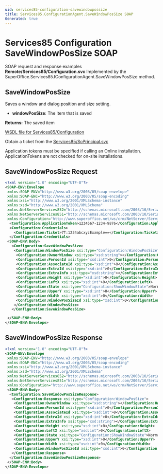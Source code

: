 ```yaml
---
uid: services85-configuration-savewindowpossize
title: Services85.ConfigurationAgent.SaveWindowPosSize SOAP
Generated: true
---
```


# Services85 Configuration SaveWindowPosSize SOAP

SOAP request and response examples **Remote/Services85/Configuration.svc**
Implemented by the <see cref="M:SuperOffice.Services85.IConfigurationAgent.SaveWindowPosSize">SuperOffice.Services85.IConfigurationAgent.SaveWindowPosSize</see> method.

## SaveWindowPosSize

Saves a window and dialog position and size setting.

* **windowPosSize:** The item that is saved

**Returns:** The saved item


[WSDL file for Services85/Configuration](../Services85-Configuration.md)

Obtain a ticket from the [Services85/SoPrincipal.svc](../SoPrincipal/index.md)

Application tokens must be specified if calling an Online installation. ApplicationTokens are not checked for on-site installations.

## SaveWindowPosSize Request

```xml
<?xml version="1.0" encoding="UTF-8"?>
<SOAP-ENV:Envelope
 xmlns:SOAP-ENV="http://www.w3.org/2003/05/soap-envelope"
 xmlns:SOAP-ENC="http://www.w3.org/2003/05/soap-encoding"
 xmlns:xsi="http://www.w3.org/2001/XMLSchema-instance"
 xmlns:xsd="http://www.w3.org/2001/XMLSchema"
 xmlns:NetServerServices852="http://schemas.microsoft.com/2003/10/Serialization/Arrays"
 xmlns:NetServerServices851="http://schemas.microsoft.com/2003/10/Serialization/"
 xmlns:Configuration="http://www.superoffice.net/ws/crm/NetServer/Services85">
  <Configuration:ApplicationToken>1234567-1234-9876</Configuration:ApplicationToken>
  <Configuration:Credentials>
    <Configuration:Ticket>7T:1234abcxyzExample==</Configuration:Ticket>
  </Configuration:Credentials>
 <SOAP-ENV:Body>
   <Configuration:SaveWindowPosSize>
    <Configuration:WindowPosSize xsi:type="Configuration:WindowPosSize">
     <Configuration:OwnerWindow xsi:type="xsd:string"></Configuration:OwnerWindow>
     <Configuration:PersonId xsi:type="xsd:int">0</Configuration:PersonId>
     <Configuration:AssociateId xsi:type="xsd:int">0</Configuration:AssociateId>
     <Configuration:ExtraId xsi:type="xsd:int">0</Configuration:ExtraId>
     <Configuration:ExtraInfo xsi:type="xsd:string"></Configuration:ExtraInfo>
     <Configuration:Height xsi:type="xsd:int">0</Configuration:Height>
     <Configuration:LeftX xsi:type="xsd:int">0</Configuration:LeftX>
     <Configuration:State xsi:type="Configuration:ShowWindowState">Normal</Configuration:State>
     <Configuration:UpperY xsi:type="xsd:int">0</Configuration:UpperY>
     <Configuration:Width xsi:type="xsd:int">0</Configuration:Width>
     <Configuration:WindowPosSizeId xsi:type="xsd:int">0</Configuration:WindowPosSizeId>
    </Configuration:WindowPosSize>
   </Configuration:SaveWindowPosSize>

 </SOAP-ENV:Body>
</SOAP-ENV:Envelope>

```


## SaveWindowPosSize Response

```xml
<?xml version="1.0" encoding="UTF-8"?>
<SOAP-ENV:Envelope
 xmlns:SOAP-ENV="http://www.w3.org/2003/05/soap-envelope"
 xmlns:SOAP-ENC="http://www.w3.org/2003/05/soap-encoding"
 xmlns:xsi="http://www.w3.org/2001/XMLSchema-instance"
 xmlns:xsd="http://www.w3.org/2001/XMLSchema"
 xmlns:NetServerServices852="http://schemas.microsoft.com/2003/10/Serialization/Arrays"
 xmlns:NetServerServices851="http://schemas.microsoft.com/2003/10/Serialization/"
 xmlns:Configuration="http://www.superoffice.net/ws/crm/NetServer/Services85">
 <SOAP-ENV:Body>
  <Configuration:SaveWindowPosSizeResponse>
   <Configuration:Response xsi:type="Configuration:WindowPosSize">
    <Configuration:OwnerWindow xsi:type="xsd:string"></Configuration:OwnerWindow>
    <Configuration:PersonId xsi:type="xsd:int">0</Configuration:PersonId>
    <Configuration:AssociateId xsi:type="xsd:int">0</Configuration:AssociateId>
    <Configuration:ExtraId xsi:type="xsd:int">0</Configuration:ExtraId>
    <Configuration:ExtraInfo xsi:type="xsd:string"></Configuration:ExtraInfo>
    <Configuration:Height xsi:type="xsd:int">0</Configuration:Height>
    <Configuration:LeftX xsi:type="xsd:int">0</Configuration:LeftX>
    <Configuration:State xsi:type="Configuration:ShowWindowState">Normal</Configuration:State>
    <Configuration:UpperY xsi:type="xsd:int">0</Configuration:UpperY>
    <Configuration:Width xsi:type="xsd:int">0</Configuration:Width>
    <Configuration:WindowPosSizeId xsi:type="xsd:int">0</Configuration:WindowPosSizeId>
   </Configuration:Response>
  </Configuration:SaveWindowPosSizeResponse>
 </SOAP-ENV:Body>
</SOAP-ENV:Envelope>

```


